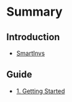 # Summary

## Introduction

* [SmartInvs](README.md)

## Guide

* [1. Getting Started](getting_started.md)

